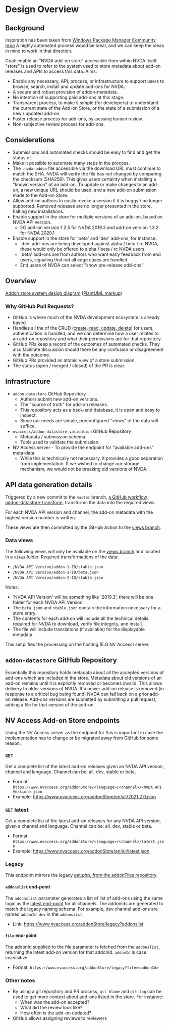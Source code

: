 
# Design Overview

## Background

Inspiration has been taken from [Windows Package Manager Community repo](https://github.com/microsoft/winget-pkgs)
A highly automated process would be ideal, and we can keep the ideas in mind to work in that direction.

Goal: enable an "NVDA add-on store" accessible from within NVDA itself.
"store" is used to refer to the system used to store metadata about add-on releases and APIs to access this data.
Aims:
- Enable any necessary, API, process, or infrastructure to support users to browse, search, install and update add-ons for NVDA.
- A secure and robust provision of addon-metadata.
- No intention of supporting paid add-ons at this stage.
- Transparent process, to make it simple (for developers) to understand the current state of the
  Add-on Store, or the state of a submission of a new / updated add-on.
- Faster release process for add-ons, by-passing human review.
- Non-subjective review process for add-ons.

## Considerations

- Submissions and automated checks should be easy to find and get the status of.
- Make it possible to automate many steps in the process.
- The `.nvda-addon` file accessible via the download URL must continue to match the SHA.
  NVDA will verify the file has not changed by comparing the checksum (SHA256).
  This gives users certainty when installing a "known version" of an add-on.
  To update or make changes to an add-on, a new unique URL should be used, and a new add-on
  submission made to the Add-on Store.
- Allow add-on authors to easily revoke a version if it is buggy / no longer supported.
  Removed releases are no longer presented in the store, halting new installations.
- Enable support in the store for multiple versions of an add-on, based on NVDA API version.
  - EG add-on version 1.2.5 for NVDA 2019.3 and add-on version 1.3.2 for NVDA 2020.1
- Enable support in the store for 'beta' and 'dev' add-ons, for instance:
  - 'dev' add-ons are being developed against alpha / beta / rc NVDA, these would only be offered to alpha / beta / rc NVDA users.
  - 'beta' add-ons are from authors who want early feedback from end users, signaling that not all edge cases are handled.
  - End users of NVDA can select "show pre-release add-ons"

## Overview

[Addon store system design diagram](./designOverview.svg) ([PlantUML markup](./designOverview.puml))

### Why GitHub Pull Requests?
- GitHub is where much of the NVDA development ecosystem is already based.
- Handles all the of the CRUD ([create, read, update, delete](https://en.wikipedia.org/wiki/CRUD))
  for users, authentication is handled, and we can determine how a user relates to an add-on
  repository and what their permissions are for that repository.
- GitHub PRs keep a record of the outcomes of automated checks.
  They also facilitate discussion should there be any confusion or disagreement with the outcome.
- GitHub PRs provided an atomic view of a store submission.
- The status (open / merged / closed) of the PR is clear.

## Infrastructure

- `addon-datastore` GitHub Repository
  - Authors submit new add-on versions.
  - The "source of truth" for add-on releases.
  - This repository acts as a back-end database, it is open and easy to inspect.
  - Since our needs are simple, preconfigured "views" of the data will suffice.
- `nvaccess/addon-datastore-validation` GitHub Repository
  - Metadata / submission schema.
  - Tools used to validate the submission.
- NV Access server - To provide the endpoint for "available add-ons" meta-data
  - While this is technically not necessary, it provides a good separation from implementation.
    If we wished to change our storage mechanism, we would not be breaking old versions of NVDA.


## API data generation details

Triggered by a new commit to the `master` branch, [a GitHub workflow](../../.github/workflows/transformDataToViews.yml), [addon-datastore-transform](https://github.com/nvaccess/addon-datastore-transform), transforms the data into the required views.

For each NVDA API version and channel, the add-on metadata with the highest version number is written.

These views are then committed by the GitHub Action to the [views branch](https://github.com/nvaccess/addon-datastore/tree/views).

### Data views
The following views will only be available on the [views branch](https://github.com/nvaccess/addon-datastore/tree/views) and located in a `views` folder.
Required transformations of the data:
- `/NVDA API Version/addon-1-ID/stable.json`
- `/NVDA API Version/addon-1-ID/beta.json`
- `/NVDA API Version/addon-2-ID/stable.json`

Notes:
- 'NVDA API Version' will be something like '2019.3', there will be one folder for each NVDA API Version.
- The `beta.json` and `stable.json` contain the information necessary for a store entry.
- The contents for each add-on will include all the technical details required for NVDA to download, verify file integrity, and install.
- The file will include translations (if available) for the displayable metadata.

This simplifies the processing on the hosting (E.G NV Access) server.

## `addon-datastore` GitHub Repository

Essentially this repository holds metadata about all the accepted versions of add-ons which are included in the store.
Metadata about old versions of an add-on remains until it is explicitly removed or becomes invalid.
This allows delivery to older versions of NVDA.
If a newer add-on release is removed (in response to a critical bug being found) NVDA can fall back
on a prior add-on release.
Add-ons versions are submitted by submitting a pull request, adding a file for that version of the add-on.

## NV Access Add-on Store endpoints

Using the NV Access server as the endpoint for this is important in case the implementation has to change or be migrated away from GitHub for some reason.

### `GET`
Get a complete list of the latest add-on releases given an NVDA API version, channel and language.
Channel can be: all, dev, stable or beta.

- Format: `https://www.nvaccess.org/addonStore/<language>/<channel>/<NVDA API Version>.json`
- Example: <https://www.nvaccess.org/addonStore/en/all/2021.2.0.json>


### `GET` latest
Get a complete list of the latest add-on releases for any NVDA API version, given a channel and language.
Channel can be: all, dev, stable or beta.

- Format: `https://www.nvaccess.org/addonStore/<language>/<channel>/latest.json`
- Example: <https://www.nvaccess.org/addonStore/en/all/latest.json>

### Legacy
This endpoint mirrors the legacy [get.php, from the addonFiles repository](https://github.com/nvaccess/addonFiles/blob/master/get.php).

#### `addonslist` end-point

The `addonslist` parameter generates a list of list of add-ons using the same logic as the [latest end-point](#get-latest) for all channels.
The addonIds are generated to match the legacy naming schema.
For example, dev channel add-ons are named `addonId-dev` in the `addonslist`.

- Link: <https://www.nvaccess.org/addonStore/legacy?addonslist>

#### `file` end-point
The addonId supplied to the file parameter is fetched from the `addonslist`, returning the latest add-on version for that addonId.
`addonId` is case insensitive.

- Format: `https://www.nvaccess.org/addonStore/legacy?file=<addonId>`

### Other notes
- By using a git repository and PR process, `git blame` and `git log` can be used to get more
  context about add-ons listed in the store.
  For instance:
  - When was the add-on accepted?
  - What did the review look like?
  - How often is the add-on updated?
- GitHub allows assigning reviews to reviewers
